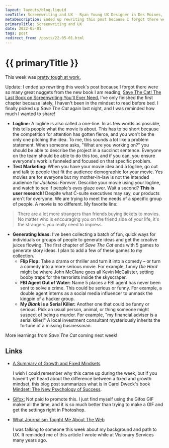 ```yaml
---
layout: layouts/blog.liquid
seoTitle: Screenwriting and UX - Ryan Young UX Designer in Des Moines, Iowa
metaDescription: Ended up rewriting this post because I forgot there were so many great nuggets from the new book I am reading!
primaryTitle: Screenwriting and UX
date: 2022-05-01
tags: post
redirect_from: /posts/22-05-01.html
---
```


# {{ primaryTitle }}
This week was <a href="https://www.kcci.com/article/iowa-citing-economic-retail-industry-challenges-hy-vee-asks-500-corporate-employees-switch-to-retail/39839406" target="_blank">pretty tough at work.</a>

Update: I ended up rewriting this week's post because I forgot there were so many great nuggets from the new book I am reading, <a target="_blank" href="https://www.amazon.com/Save-Last-Book-Screenwriting-Youll/dp/1932907009/ref=sr_1_1">Save The Cat! The Last Book on Screenwriting You'll Ever Need.</a> I've only finished the first chapter because lately, I haven't been in the mindset to read before bed. I finally picked up *Save The Cat* again last night, and I was reminded how much I wanted to share!

- **Logline:** A logline is also called a one-line. In as few words as possible, this tells people what the movie is about. This has to be short because the competition for attention has gotten fierce, and you won't be the only one pitching the idea. To me, this sounds a lot like a problem statement. When someone asks, "What are you working on?" you should be able to describe the project in a succinct sentence. Everyone on the team should be able to do this too, and if you can, you ensure everyone's work is funneled and focused on that specific problem.
- **Test Marketing:** When you have your movie idea and a logline, go out and talk to people that fit the audience demographic for your movie. Yes movies are for everyone but my mother-in-law is not the intended audience for *Jackass: Forever*. Describe your movie using your logline, and watch to see if people's eyes glaze over. Wait a second? **This is user research!** Despite what C-suite executives may say, our products aren't for everyone. We are trying to meet the needs of a specific group of people. A movie is no different. My favorite line:
> There are a lot more strangers than friends buying tickets to movies. No matter who is encouraging you on the friend side of your life, it's the strangers you really need to impress.
- **Generating Ideas:** I’ve been collecting a batch of fun, quick ways for individuals or groups of people to generate ideas and get the creative juices flowing. The first chapter of *Save The Cat* ends with 5 games to generate story ideas. I plan to add a few of these games to my collection.
	- **Flip Flop:** Take a drama or thriller and turn it into a comedy – or turn a comedy into a more serious movie. For example, funny *Die Hard* might be where John McClane goes all Kevin McCalister, setting booby traps for the terrorists inside the skyscraper. 
	- **FBI Agent Out of Water:** Name 5 places a FBI agent has never been sent to solve a crime. This could be serious or funny. For example, a double agent interns as a social media influencer to unmask the kingpin of a hacker group. 
	- **My *Blank* is a Serial Killer:** Another one that could be funny or serious. Pick an usual person, animal, or thing someone might suspect of being a murder. For example, "my financial adviser is a serial killer!" A local investment consultant mysteriously inherits the fortune of a missing businessman. 

More learnings from *Save The Cat* coming next week!

## Links
- <a href="https://fs.blog/carol-dweck-mindset//" target="_blank">A Summary of Growth and Fixed Mindsets</a>

	I wish I could remember why this came up during the week, but if you haven't yet heard about the difference between a fixed and growth mindset, this blog post summarizes what is in Carol Dweck's book <a href="https://www.amazon.com/gp/product/0345472322/ref=as_li_qf_sp_asin_il_tl" target="_blank">Mindset: The New Psychology of Success</a>.

- <a href="https://gifox.io/" target="_blank">Gifox:</a> Not paid to promote this. I just find myself using the Gifox GIF maker all the time, and it is so much better than trying to make a GIF and get the settings right in Photoshop.

- <a href="https://visionary.com/blog/what-journalism-taught-me-about-the-web/" target="_blank">What Journalism Taught Me About The Web</a>

	I was talking to someone this week about my background and path to UX. It reminded me of this article I wrote while at Visionary Services many years ago.